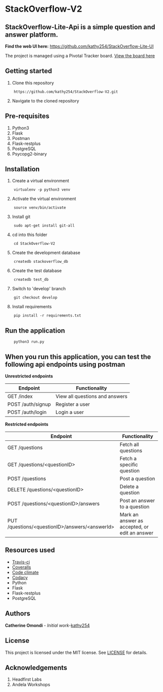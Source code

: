 # StackOverflow-V2

StackOverflow-Lite-Api is a simple question and answer platform.
--------------------------------------------------------------------
**Find the web UI here:**
https://github.com/kathy254/StackOverflow-Lite-UI


The project is managed using a Pivotal Tracker board. [View the board here](https://www.pivotaltracker.com/n/projects/2231025)

Getting started
--------------------
1. Clone this repository
```
    https://github.com/kathy254/StackOverflow-V2.git
```

2. Navigate to the cloned repository

Pre-requisites
----------------------
1. Python3
2. Flask
3. Postman
4. Flask-restplus
5. PostgreSQL
6. Psycopg2-binary

Installation
---------------------------------
1. Create a virtual environment
```
    virtualenv -p python3 venv
```

2. Activate the virtual environment
```
    source venv/bin/activate
```

3. Install git
```
    sudo apt-get install git-all
```

4. cd into this folder
```
    cd StackOverflow-V2
```

5. Create the development database
```
    createdb stackoverflow_db
```

6. Create the test database
```
    createdb test_db
```

7. Switch to 'develop' branch
```
    git checkout develop
```

8. Install requirements
```
    pip install -r requirements.txt
```

Run the application
---------------------------------
```
    python3 run.py
```

When you run this application, you can test the following api endpoints using postman
-----------------------------------------------

**Unrestricted endpoints**

| Endpoint | Functionality |
----------|---------------
GET /index | View all questions and answers
POST /auth/signup | Register a user
POST /auth/login | Login a user

**Restricted endpoints**

Endpoint | Functionality
---------|---------------
GET /questions | Fetch all questions
GET /questions/&lt;questionID&gt; | Fetch a specific question
POST /questions | Post a question
DELETE /questions/&lt;questionID&gt; | Delete a question
POST /questions/&lt;questionID&gt;/answers | Post an answer to a question
PUT /questions/&lt;questionID&gt;/answers/&lt;answerId&gt; | Mark an answer as accepted, or edit an answer

Resources used
-----------------
- [Travis-ci](https://travis-ci.org)
- [Coveralls](https://coveralls.io)
- [Code climate](https://codeclimate.io)
- [Codacy](https://app.codacy.com)
- Python
- Flask
- Flask-restplus
- PostgreSQL

Authors
-----------------------------
**Catherine Omondi** - _Initial work_-[kathy254](https:/github.com/kathy254)

License
--------------------------
This project is licensed under the MIT license. See [LICENSE](https://github.com/kathy254/StackOverflow-Lite-Api/blob/master/LICENSE) for details.

Acknowledgements
--------------------------------
1. Headfirst Labs
2. Andela Workshops
